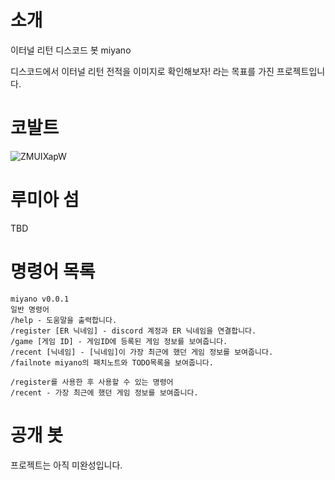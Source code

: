 # 소개
이터널 리턴 디스코드 봇 miyano

디스코드에서 이터널 리턴 전적을 이미지로 확인해보자! 라는 목표를 가진 프로젝트입니다.

# 코발트
![ZMUIXapW](https://user-images.githubusercontent.com/48646456/204028828-4a8c9269-ba99-4940-8080-aca5a4d5a304.png)

# 루미아 섬
TBD

# 명령어 목록
```
miyano v0.0.1
일반 명령어
/help - 도움말을 출력합니다.
/register [ER 닉네임] - discord 계정과 ER 닉네임을 연결합니다.
/game [게임 ID] - 게임ID에 등록된 게임 정보를 보여줍니다.
/recent [닉네임] - [닉네임]이 가장 최근에 했던 게임 정보를 보여줍니다.
/failnote miyano의 패치노트와 TODO목록을 보여줍니다.

/register를 사용한 후 사용할 수 있는 명령어
/recent - 가장 최근에 했던 게임 정보를 보여줍니다.
```

# 공개 봇
프로젝트는 아직 미완성입니다.